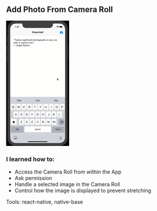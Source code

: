 ## Add Photo From Camera Roll

![Add Photo From Camera Roll](preview.gif)

### I learned how to:

- Access the Camera Roll from within the App
- Ask permission
- Handle a selected image in the Camera Roll
- Control how the image is displayed to prevent stretching

Tools: react-native, native-base
